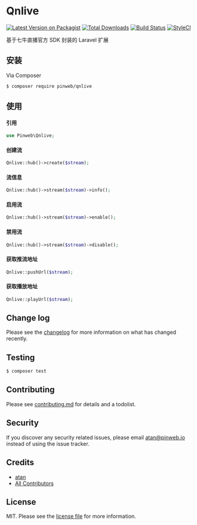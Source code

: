 # Qnlive

[![Latest Version on Packagist][ico-version]][link-packagist]
[![Total Downloads][ico-downloads]][link-downloads]
[![Build Status][ico-travis]][link-travis]
[![StyleCI][ico-styleci]][link-styleci]

基于七牛直播官方 SDK 封装的 Laravel 扩展

## 安装

Via Composer

```bash
$ composer require pinweb/qnlive
```

## 使用

#### 引用

```php
use Pinweb\Qnlive;
```

#### 创建流

```php
Qnlive::hub()->create($stream);
```

#### 流信息

```php
Qnlive::hub()->stream($stream)->info();
```

#### 启用流

```php
Qnlive::hub()->stream($stream)->enable();
```

#### 禁用流

```php
Qnlive::hub()->stream($stream)->disable();
```

#### 获取推流地址

```php
Qnlive::pushUrl($stream);
```

#### 获取播放地址

```php
Qnlive::playUrl($stream);
```

## Change log

Please see the [changelog](changelog.md) for more information on what has changed recently.

## Testing

```bash
$ composer test
```

## Contributing

Please see [contributing.md](contributing.md) for details and a todolist.

## Security

If you discover any security related issues, please email atan@pinweb.io instead of using the issue tracker.

## Credits

-   [atan][link-author]
-   [All Contributors][link-contributors]

## License

MIT. Please see the [license file](license.md) for more information.

[ico-version]: https://img.shields.io/packagist/v/pinweb/qnlive.svg?style=flat-square
[ico-downloads]: https://img.shields.io/packagist/dt/pinweb/qnlive.svg?style=flat-square
[ico-travis]: https://img.shields.io/travis/pinweb/qnlive/master.svg?style=flat-square
[ico-styleci]: https://styleci.io/repos/12345678/shield
[link-packagist]: https://packagist.org/packages/pinweb/qnlive
[link-downloads]: https://packagist.org/packages/pinweb/qnlive
[link-travis]: https://travis-ci.org/pinweb/qnlive
[link-styleci]: https://styleci.io/repos/12345678
[link-author]: https://github.com/pinweb
[link-contributors]: ../../contributors
